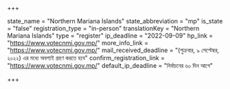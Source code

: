 +++

state_name = "Northern Mariana Islands"
state_abbreviation = "mp"
is_state = "false"
registration_type = "in-person"
translationKey = "Northern Mariana Islands"
type = "register"
ip_deadline = "2022-09-09"
hp_link = "https://www.votecnmi.gov.mp/"
more_info_link = "https://www.votecnmi.gov.mp/"
mail_received_deadline = "(শুক্রবার, ৯ সেপ্টেম্বর, ২০২২) এর মধ্যে অবশ্যই গ্রহণ করতে হবে"
confirm_registration_link = "https://www.votecnmi.gov.mp/"
default_ip_deadline = "নির্বাচনের ৬০ দিন আগে"

+++